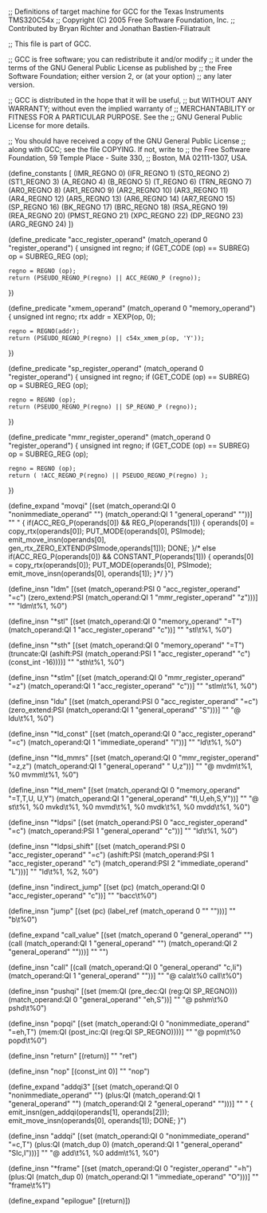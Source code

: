 ;;  Definitions of target machine for GCC for the Texas Instruments TMS320C54x
;;    Copyright (C) 2005 Free Software Foundation, Inc.
;;    Contributed by Bryan Richter and Jonathan Bastien-Filiatrault

;; This file is part of GCC.

;; GCC is free software; you can redistribute it and/or modify
;; it under the terms of the GNU General Public License as published by
;; the Free Software Foundation; either version 2, or (at your option)
;; any later version.

;; GCC is distributed in the hope that it will be useful,
;; but WITHOUT ANY WARRANTY; without even the implied warranty of
;; MERCHANTABILITY or FITNESS FOR A PARTICULAR PURPOSE.  See the
;; GNU General Public License for more details.

;; You should have received a copy of the GNU General Public License
;; along with GCC; see the file COPYING.  If not, write to
;; the Free Software Foundation, 59 Temple Place - Suite 330,
;; Boston, MA 02111-1307, USA.

(define_constants [
  (IMR_REGNO 0)
  (IFR_REGNO 1)
  (ST0_REGNO 2)
  (ST1_REGNO 3)
  (A_REGNO 4)
  (B_REGNO 5)
  (T_REGNO 6)
  (TRN_REGNO 7)
  (AR0_REGNO 8)
  (AR1_REGNO 9)
  (AR2_REGNO 10)
  (AR3_REGNO 11)
  (AR4_REGNO 12)
  (AR5_REGNO 13)
  (AR6_REGNO 14)
  (AR7_REGNO 15)
  (SP_REGNO 16)
  (BK_REGNO 17)
  (BRC_REGNO 18)
  (RSA_REGNO 19)
  (REA_REGNO 20)
  (PMST_REGNO 21)
  (XPC_REGNO 22)
  (DP_REGNO 23)
  (ARG_REGNO 24)
  ])

(define_predicate "acc_register_operand"
  (match_operand 0 "register_operand")
{
	unsigned int regno;
	if (GET_CODE (op) == SUBREG)
		op = SUBREG_REG (op);

	regno = REGNO (op);
	return (PSEUDO_REGNO_P(regno) || ACC_REGNO_P (regno));
})

(define_predicate "xmem_operand"
  (match_operand 0 "memory_operand")
{
	unsigned int regno;
	rtx addr = XEXP(op, 0);

	regno = REGNO(addr);
	return (PSEUDO_REGNO_P(regno) || c54x_xmem_p(op, 'Y'));
})

(define_predicate "sp_register_operand"
  (match_operand 0 "register_operand")
{
	unsigned int regno;
	if (GET_CODE (op) == SUBREG)
		op = SUBREG_REG (op);

	regno = REGNO (op);
	return (PSEUDO_REGNO_P(regno) || SP_REGNO_P (regno));
})

(define_predicate "mmr_register_operand"
  (match_operand 0 "register_operand")
{
	unsigned int regno;
	if (GET_CODE (op) == SUBREG)
		op = SUBREG_REG (op);

	regno = REGNO (op);
	return ( !ACC_REGNO_P(regno) || PSEUDO_REGNO_P(regno) );
})

(define_expand "movqi"
  [(set (match_operand:QI 0 "nonimmediate_operand" "")
		(match_operand:QI 1 "general_operand" ""))]
""
"
{
	if(ACC_REG_P(operands[0]) && REG_P(operands[1])) {
		operands[0] = copy_rtx(operands[0]);
		PUT_MODE(operands[0], PSImode);
		emit_move_insn(operands[0], gen_rtx_ZERO_EXTEND(PSImode,operands[1]));
		DONE;
	}/* else if(ACC_REG_P(operands[0]) && CONSTANT_P(operands[1])) {
		operands[0] = copy_rtx(operands[0]);
		PUT_MODE(operands[0], PSImode);
		emit_move_insn(operands[0], operands[1]);
	}*/
}")

(define_insn "ldm"
  [(set (match_operand:PSI 0 "acc_register_operand" "=c")
		(zero_extend:PSI (match_operand:QI 1 "mmr_register_operand" "z")))]
""
"ldm\t%1, %0")

(define_insn "*stl"
  [(set (match_operand:QI 0 "memory_operand" "=T")
		(match_operand:QI 1 "acc_register_operand" "c"))]
""
"stl\t%1, %0")

(define_insn "*sth"
  [(set (match_operand:QI 0 "memory_operand" "=T")
		(truncate:QI (ashift:PSI (match_operand:PSI 1 "acc_register_operand" "c")
								 (const_int -16))))]
""
"sth\t%1, %0")

(define_insn "*stlm"
  [(set (match_operand:QI 0 "mmr_register_operand" "=z")
		(match_operand:QI 1 "acc_register_operand" "c"))]
""
"stlm\t%1, %0")

(define_insn "ldu"
  [(set (match_operand:PSI 0 "acc_register_operand" "=c")
		(zero_extend:PSI (match_operand:QI 1 "general_operand" "S")))]
""
"@
ldu\t%1, %0")

(define_insn "*ld_const"
  [(set (match_operand:QI 0 "acc_register_operand" "=c")
		(match_operand:QI 1 "immediate_operand" "I"))]
""
"ld\t%1, %0")

(define_insn "*ld_mmrs"
  [(set (match_operand:QI 0 "mmr_register_operand" "=z,z")
		(match_operand:QI 1 "general_operand"      " U,z"))]
""
"@
mvdm\t%1, %0
mvmm\t%1, %0")

(define_insn "*ld_mem"
  [(set (match_operand:QI 0 "memory_operand"  "=T,T,U, U,Y")
		(match_operand:QI 1 "general_operand" "fI,U,eh,S,Y"))]
""
"@
st\t%1, %0
mvkd\t%1, %0
mvmd\t%1, %0
mvdk\t%1, %0
mvdd\t%1, %0")


(define_insn "*ldpsi"
  [(set (match_operand:PSI 0 "acc_register_operand" "=c")
		(match_operand:PSI 1 "general_operand" "c"))]
""
"ld\t%1, %0")

(define_insn "*ldpsi_shift"
  [(set (match_operand:PSI 0 "acc_register_operand" "=c")
		(ashift:PSI (match_operand:PSI 1 "acc_register_operand" "c")
					(match_operand:PSI 2 "immediate_operand" "L")))]
""
"ld\t%1, %2, %0")

(define_insn "indirect_jump"
  [(set (pc) (match_operand:QI 0 "acc_register_operand" "c"))]
""
"bacc\t%0")

(define_insn "jump"
  [(set (pc) (label_ref (match_operand 0 "" "")))]
""
"b\t%0")

(define_expand "call_value"
  [(set (match_operand 0 "general_operand" "")
		(call (match_operand:QI 1 "general_operand" "")
			  (match_operand:QI 2 "general_operand" "")))]
""
"")

(define_insn "call"
  [(call (match_operand:QI 0 "general_operand" "c,Ii")
		 (match_operand:QI 1 "general_operand" ""))]
""
"@
cala\t%0
call\t%0")

(define_insn "pushqi"
  [(set (mem:QI (pre_dec:QI (reg:QI SP_REGNO)))
		(match_operand:QI 0 "general_operand" "eh,S"))]
""
"@
pshm\t%0
pshd\t%0")

(define_insn "popqi"
  [(set (match_operand:QI 0 "nonimmediate_operand" "=eh,T")
		(mem:QI (post_inc:QI (reg:QI SP_REGNO))))]
""
"@
popm\t%0
popd\t%0")
  

(define_insn "return"
  [(return)]
""
"ret")

(define_insn "nop"
  [(const_int 0)]
""
"nop")

(define_expand "addqi3"
  [(set (match_operand:QI 0 "nonimmediate_operand" "")
		(plus:QI (match_operand:QI 1 "general_operand" "")
				 (match_operand:QI 2 "general_operand" "")))]
""
"
{
	emit_insn(gen_addqi(operands[1], operands[2]));
	emit_move_insn(operands[0], operands[1]);
	DONE;
}")

(define_insn "addqi"
  [(set (match_operand:QI 0 "nonimmediate_operand" "=c,T")
	   (plus:QI (match_dup 0)
				(match_operand:QI 1 "general_operand" "SIc,I")))]
""
"@
add\t%1, %0
addm\t%1, %0")

(define_insn "*frame"
  [(set (match_operand:QI 0 "register_operand" "=h")
		(plus:QI (match_dup 0) (match_operand:QI 1 "immediate_operand" "O")))]
""
"frame\t%1")

(define_expand "epilogue"
  [(return)])
